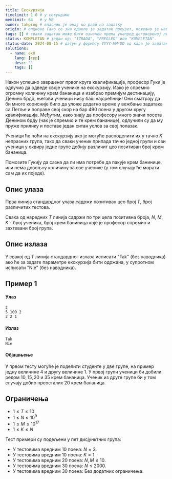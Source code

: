 ```yaml
---
title: Екскурзија
timelimit: 1.0 # у секундама
memlimit: 64   # y MB
owner: takprog # власник је онај ко ради на задатку
origin: # опционо (ако се зна одакле је задатак преузет, пожељно је навести извор)
tags: [] # сваки задатак може бити означен према унапред договореној листи ознака
status: KOMPLETAN # један од: "IZRADA", "PREGLED" или "KOMPLETAN".
status-date: 2024-08-15 # датум у формату YYYY-MM-DD од када је задатак у наведеном статусу
solutions:
  - name: ex0
    lang: [cpp]
    desc: ""
    tags: []
---
```


Након успешно завршеног првог круга квалификација, професор Гуки је одлучио да одведе своје ученике на екскурзију. Иако је спремио огромну количину крем бананица и изабрао премијум дестинацију, Денино брдо, његови ученици нису баш најсрећнији! Они сматрају да би много корисније било да уложе додатно време у вежбање задатака са Петље и поправе свој скор на бар 490 поена у другом кругу квалификација. Међутим, како знају да професору много значи посета Денином брду (чак је спремио и те крем бананице), одлучили су да му пруже прилику и поставе један ситан услов за свој полазак.

Ученици ће поћи на екскурзију ако је могуће расподелити их у тачно $K$ непразних група, тако да сваки ученик припада тачно једној групи и сви ученици у оквиру једне групе добију различит цео позитиван број крем бананица.

Помозите Гукију да сазна да ли има потребе да пакује крем банинице, или нема довољну количину за све ученике (у том случају ће морати сам да их поједе).

## Опис улаза

Прва линија стандардног улаза садржи позитиван цео број $T$, број различитих тестова.

Свака од наредних $T$ линија садржи по три цела позитивна броја, $N$, $M$, $K$ - број ученика, број крем баниница које је професор спремио и захтевани број група.

## Опис излаза

У свакој од $T$ линија стандардног излаза исписати "Tak" (без наводника) ако ће за задате параметре екскурзија бити одржана, у супротном исписати "Nie" (без наводника).

## Пример 1
#### Улаз
```
2
5 100 2
2 2 1
```

#### Излаз
```
Tak
Nie
```

#### Објашњење
У првом тесту могуће је поделити студенте у две групе, на пример једну величине $4$ и другу величине $1$. У првој групи ученици би добили редом $10, 15, 20$ и $35$ крем банaница. Ученик из друге групе би у том случају добио преосталих $20$ крем бананица.

## Ограничења

- $1 \leq Т \leq 10$
- $1 \leq N \leq 10^9$
- $1 \leq M \leq 10^{17}$
- $1 \leq K \leq N$

Тест примери су подељени у пет дисјунктних група:

- У тестовима вредним 10 поена: $N = 3$.
- У тестовима вредним 10 поена: $K = 1$.
- У тестовима вредним 20 поена: $N, M \leq 10$.
- У тестовима вредним 30 поена: $N \leq 2000$.
- У тестовима вредним 30 поена: Без додатних ограничења.
